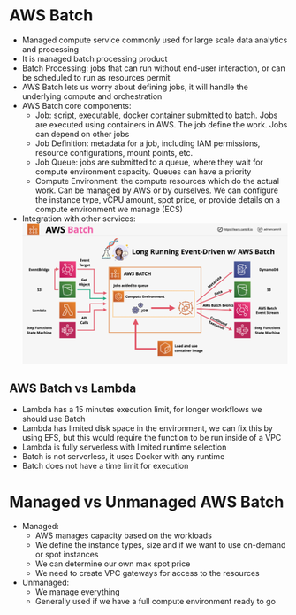 # AWS Batch

- Managed compute service commonly used for large scale data analytics and processing
- It is managed batch processing product
- Batch Processing: jobs that can run without end-user interaction, or can be scheduled to run as resources permit
- AWS Batch lets us worry about defining jobs, it will handle the underlying compute and orchestration
- AWS Batch core components:
    - Job: script, executable, docker container submitted to batch. Jobs are executed using containers in AWS. The job define the work. Jobs can depend on other jobs
    - Job Definition: metadata for a job, including IAM permissions, resource configurations, mount points, etc.
    - Job Queue: jobs are submitted to a queue, where they wait for compute environment capacity. Queues can have a priority
    - Compute Environment: the compute resources which do the actual work. Can be managed by AWS or by ourselves. We can configure the instance type, vCPU amount, spot price, or provide details on a compute environment we manage (ECS)
- Integration with other services:
    ![AWS Batch Integration](images/AWSBatch2.png)

## AWS Batch vs Lambda

- Lambda has a 15 minutes execution limit, for longer workflows we should use Batch
- Lambda has limited disk space in the environment, we can fix this by using EFS, but this would require the function to be run inside of a VPC
- Lambda is fully serverless with limited runtime selection
- Batch is not serverless, it uses Docker with any runtime
- Batch does not have a time limit for execution

# Managed vs Unmanaged AWS Batch

- Managed:
    - AWS manages capacity based on the workloads
    - We define the instance types, size and if we want to use on-demand or spot instances
    - We can determine our own max spot price
    - We need to create VPC gateways for access to the resources
- Unmanaged:
    - We manage everything
    - Generally used if we have a full compute environment ready to go
